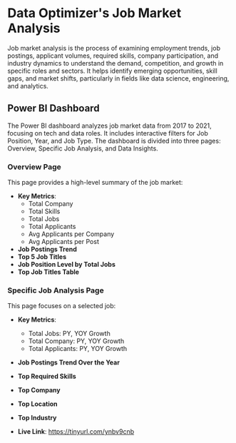 # Data Optimizer's Job Market Analysis

Job market analysis is the process of examining employment trends, job postings, applicant volumes, required skills, company participation, and industry dynamics to understand the demand, competition, and growth in specific roles and sectors. It helps identify emerging opportunities, skill gaps, and market shifts, particularly in fields like data science, engineering, and analytics.

## Power BI Dashboard

The Power BI dashboard analyzes job market data from 2017 to 2021, focusing on tech and data roles. It includes interactive filters for Job Position, Year, and Job Type. The dashboard is divided into three pages: Overview, Specific Job Analysis, and Data Insights.

### Overview Page

This page provides a high-level summary of the job market:
- **Key Metrics**:
  - Total Company
  - Total Skills
  - Total Jobs
  - Total Applicants
  - Avg Applicants per Company
  - Avg Applicants per Post
- **Job Postings Trend**
- **Top 5 Job Titles**
- **Job Position Level by Total Jobs**
- **Top Job Titles Table**

### Specific Job Analysis Page

This page focuses on a selected job:
- **Key Metrics**:
  - Total Jobs: PY, YOY Growth
  - Total Company: PY, YOY Growth
  - Total Applicants: PY, YOY Growth
- **Job Postings Trend Over the Year**
- **Top Required Skills**
- **Top Company**
- **Top Location**
- **Top Industry**

- **Live Link**: https://tinyurl.com/ynbv9cnb


